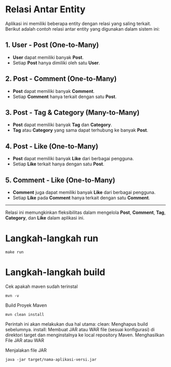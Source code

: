 # Relasi Antar Entity

Aplikasi ini memiliki beberapa entity dengan relasi yang saling terkait. Berikut adalah contoh relasi antar entity yang digunakan dalam sistem ini:

## 1. User - Post (One-to-Many)
   - **User** dapat memiliki banyak **Post**.
   - Setiap **Post** hanya dimiliki oleh satu **User**.

## 2. Post - Comment (One-to-Many)
   - **Post** dapat memiliki banyak **Comment**.
   - Setiap **Comment** hanya terkait dengan satu **Post**.

## 3. Post - Tag & Category (Many-to-Many)
   - **Post** dapat memiliki banyak **Tag** dan **Category**.
   - **Tag** atau **Category** yang sama dapat terhubung ke banyak **Post**.

## 4. Post - Like (One-to-Many)
   - **Post** dapat memiliki banyak **Like** dari berbagai pengguna.
   - Setiap **Like** terkait hanya dengan satu **Post**.

## 5. Comment - Like (One-to-Many)
   - **Comment** juga dapat memiliki banyak **Like** dari berbagai pengguna.
   - Setiap **Like** pada **Comment** hanya terkait dengan satu **Comment**.

---

Relasi ini memungkinkan fleksibilitas dalam mengelola **Post**, **Comment**, **Tag**, **Category**, dan **Like** dalam aplikasi ini.

# Langkah-langkah run
```
make run
```

# Langkah-langkah build 
Cek apakah maven sudah terinstal
```
mvn -v

```

Build Proyek Maven
```
mvn clean install

```
Perintah ini akan melakukan dua hal utama:
clean: Menghapus build sebelumnya.
install: Membuat JAR atau WAR file (sesuai konfigurasi) di direktori target dan menginstalnya ke local repository Maven. Menghasilkan File JAR atau WAR

Menjalakan file JAR
```
java -jar target/nama-aplikasi-versi.jar

```

